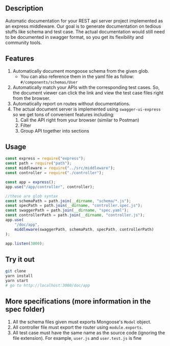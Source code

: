 ## Description

Automatic documentation for your REST api server project implemented as an express middleware. Our goal is to generate documentation on tedious stuffs like schema and test case. The actual documentation would still need to be documented in swagger format, so you get its flexibility and community tools.

## Features
1. Automatically document mongoose schema from the given glob.
	- You can also reference them in the yaml file as follow: `#/components/schemas/User`
2. Automatically match your APIs with the corresponding test cases. So, the document viewer can click the link and view the test case files right from the browser.
3. Automatically report on routes without documentations.
4. The actual document server is implemented using `swagger-ui-express` so we get tons of convenient features including:
    1. Call the API right from your browser (similar to Postman)
    2. Filter
    3. Group API together into sections 


## Usage
```js
const express = require("express");
const path = require("path");
const middleware = require("../src/middleware");
const controller = require("./controller");

const app = express();
app.use("/app/controller", controller);

//these are glob syntax
const schemaPath = path.join(__dirname, "schema/*.js");
const specPath = path.join(__dirname, "controller.spec.js");
const swaggerPath = path.join(__dirname, "spec.yaml");
const controllerPath = path.join(__dirname, "controller.js");
app.use(
	"/doc/app",
	middleware(swaggerPath, schemaPath, specPath, controllerPath)
);

app.listen(3000);
```

## Try it out

```sh
git clone
yarn install
yarn start
# go to http://localhost:3000/doc/app
```

## More specifications (more information in the spec folder)

1. All the schema files given must exports Mongoose's `Model` object.
2. All controller file must export the router using `module.exports`.
3. All test case must have the same name as the source code (ignoring the file extension). For example, `user.js` and `user.test.js` is fine
